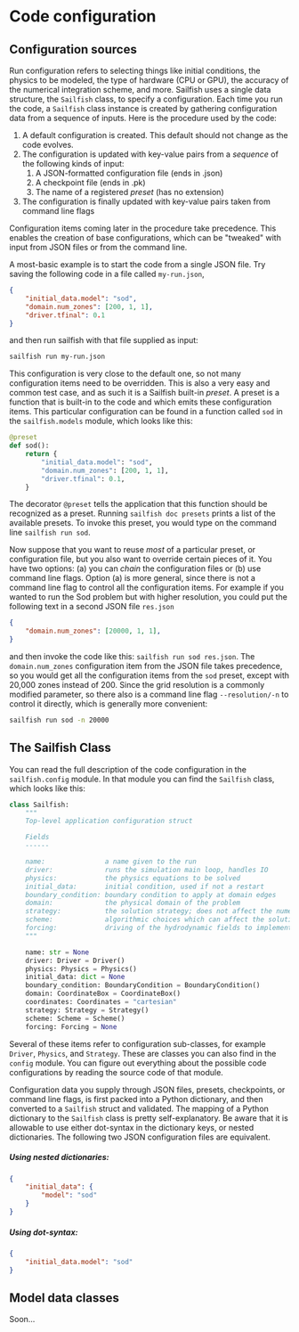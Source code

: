 # Code configuration

## Configuration sources

Run configuration refers to selecting things like initial conditions, the
physics to be modeled, the type of hardware (CPU or GPU), the accuracy of
the numerical integration scheme, and more. Sailfish uses a single data
structure, the `Sailfish` class, to specify a configuration. Each time you run
the code, a `Sailfish` class instance is created by gathering configuration
data from a sequence of inputs. Here is the procedure used by the code:

1. A default configuration is created. This default should not change as the code evolves.
2. The configuration is updated with key-value pairs from a _sequence_ of the
   following kinds of input:
	1. A JSON-formatted configuration file (ends in .json)
	2. A checkpoint file (ends in .pk)
	3. The name of a registered _preset_ (has no extension)
3. The configuration is finally updated with key-value pairs taken from command
   line flags

Configuration items coming later in the procedure take precedence. This
enables the creation of base configurations, which can be "tweaked" with input
from JSON files or from the command line.

A most-basic example is to start the code from a single JSON file. Try saving
the following code in a file called `my-run.json`,

```json
{
    "initial_data.model": "sod",
    "domain.num_zones": [200, 1, 1],
    "driver.tfinal": 0.1
}
```

and then run sailfish with that file supplied as input:

```bash
sailfish run my-run.json
```

This configuration is very close to the default one, so not many configuration
items need to be overridden. This is also a very easy and common test case, and
as such it is a Sailfish built-in _preset_. A preset is a function that is
built-in to the code and which emits these configuration items. This
particular configuration can be found in a function called `sod` in the
`sailfish.models` module, which looks like this:

```python
@preset
def sod():
    return {
        "initial_data.model": "sod",
        "domain.num_zones": [200, 1, 1],
        "driver.tfinal": 0.1,
    }
```

The decorator `@preset` tells the application that this function should be
recognized as a preset. Running `sailfish doc presets` prints a list of the
available presets. To invoke this preset, you would type on the command line
`sailfish run sod`.

Now suppose that you want to reuse _most_ of a particular preset, or
configuration file, but you also want to override certain pieces of it. You
have two options: (a) you can _chain_ the configuration files or (b) use
command line flags. Option (a) is more general, since there is not a command
line flag to control all the configuration items. For example if you wanted to
run the Sod problem but with higher resolution, you could put the following
text in a second JSON file `res.json`

```json
{
    "domain.num_zones": [20000, 1, 1],
}
```

and then invoke the code like this: `sailfish run sod res.json`. The
`domain.num_zones` configuration item from the JSON file takes precedence, so
you would get all the configuration items from the `sod` preset, except with
20,000 zones instead of 200. Since the grid resolution is a commonly modified
parameter, so there also is a command line flag `--resolution/-n` to control
it directly, which is generally more convenient:


```bash
sailfish run sod -n 20000
```

## The Sailfish Class

You can read the full description of the code configuration in the
`sailfish.config` module. In that module you can find the `Sailfish` class,
which looks like this:

```python
class Sailfish:
    """
    Top-level application configuration struct

    Fields
    ------

    name:               a name given to the run
    driver:             runs the simulation main loop, handles IO
    physics:            the physics equations to be solved
    initial_data:       initial condition, used if not a restart
    boundary_condition: boundary condition to apply at domain edges
    domain:             the physical domain of the problem
    strategy:           the solution strategy; does not affect the numerical solution
    scheme:             algorithmic choices which can affect the solution accuracy
    forcing:            driving of the hydrodynamic fields to implement a soft BC
    """

    name: str = None
    driver: Driver = Driver()
    physics: Physics = Physics()
    initial_data: dict = None
    boundary_condition: BoundaryCondition = BoundaryCondition()
    domain: CoordinateBox = CoordinateBox()
    coordinates: Coordinates = "cartesian"
    strategy: Strategy = Strategy()
    scheme: Scheme = Scheme()
    forcing: Forcing = None
```

Several of these items refer to configuration sub-classes, for example
`Driver`, `Physics`, and `Strategy`. These are classes you can also find in
the `config` module. You can figure out everything about the possible code
configurations by reading the source code of that module.

Configuration data you supply through JSON files, presets, checkpoints, or
command line flags, is first packed into a Python dictionary, and then
converted to a `Sailfish` struct and validated. The mapping of a Python
dictionary to the `Sailfish` class is pretty self-explanatory. Be aware that
it is allowable to use either dot-syntax in the dictionary keys, or nested
dictionaries. The following two JSON configuration files are equivalent.

##### Using nested dictionaries:
```json
{
    "initial_data": {
    	"model": "sod"
    }
}
```

##### Using dot-syntax:
```json
{
    "initial_data.model": "sod"
}
```



## Model data classes

Soon...
